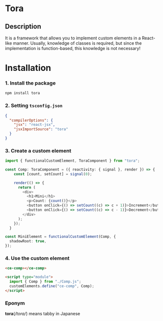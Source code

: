 # Tora

## Description
It is a framework that allows you to implement custom elements in a React-like manner.
Usually, knowledge of classes is required, but since the implementation is function-based, this knowledge is not necessary!

# Installation

### 1. Install the package
```bash
npm install tora
```

### 2. Setting `tsconfig.json`
```json
{
  "compilerOptions": {
    "jsx": "react-jsx",
    "jsxImportSource": "tora"
  }
}
```

### 3. Create a custom element
```ts
import { functionalCustomElement, ToraComponent } from "tora";

const Comp: ToraComponent = ({ reactivity: { signal }, render }) => {
    const [count, setCount] = signal(0);

    render(() => {
      return (
        <div>
          <h1>Mini</h1>
          <p>Count: {count()}</p>
          <button onClick={() => setCount((c) => c + 1)}>Increment</button>
          <button onClick={() => setCount((c) => c - 1)}>Decrement</button>
        </div>
      );
    });
  }

const MiniElement = functionalCustomElement(Comp, {
  shadowRoot: true,
});
```

### 4. Use the custom element
```html
<ce-comp></ce-comp>

<script type="module">
  import { Comp } from "./Comp.js";
  customElements.define("ce-comp", Comp);
</script>
```

### Eponym
**tora**(*/tora/*) means tabby in Japanese